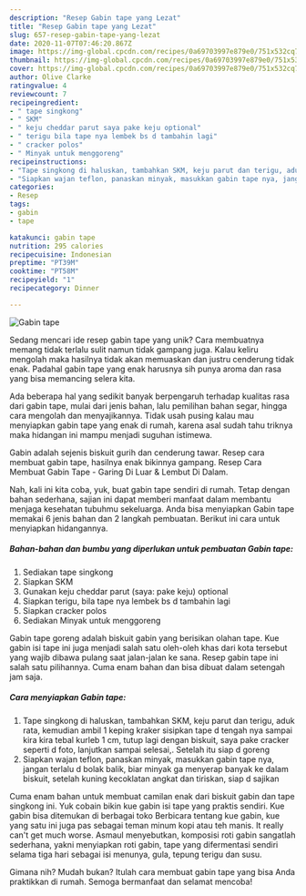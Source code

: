 ```yaml
---
description: "Resep Gabin tape yang Lezat"
title: "Resep Gabin tape yang Lezat"
slug: 657-resep-gabin-tape-yang-lezat
date: 2020-11-07T07:46:20.867Z
image: https://img-global.cpcdn.com/recipes/0a69703997e879e0/751x532cq70/gabin-tape-foto-resep-utama.jpg
thumbnail: https://img-global.cpcdn.com/recipes/0a69703997e879e0/751x532cq70/gabin-tape-foto-resep-utama.jpg
cover: https://img-global.cpcdn.com/recipes/0a69703997e879e0/751x532cq70/gabin-tape-foto-resep-utama.jpg
author: Olive Clarke
ratingvalue: 4
reviewcount: 7
recipeingredient:
- " tape singkong"
- " SKM"
- " keju cheddar parut saya pake keju optional"
- " terigu bila tape nya lembek bs d tambahin lagi"
- " cracker polos"
- " Minyak untuk menggoreng"
recipeinstructions:
- "Tape singkong di haluskan, tambahkan SKM, keju parut dan terigu, aduk rata, kemudian ambil 1 keping kraker sisipkan tape d tengah nya sampai kira kira tebal kurleb 1 cm, tutup lagi dengan biskuit, saya pake cracker seperti d foto, lanjutkan sampai selesai,. Setelah itu siap d goreng"
- "Siapkan wajan teflon, panaskan minyak, masukkan gabin tape nya, jangan terlalu d bolak balik, biar minyak ga menyerap banyak ke dalam biskuit, setelah kuning kecoklatan angkat dan tiriskan, siap d sajikan"
categories:
- Resep
tags:
- gabin
- tape

katakunci: gabin tape 
nutrition: 295 calories
recipecuisine: Indonesian
preptime: "PT39M"
cooktime: "PT58M"
recipeyield: "1"
recipecategory: Dinner

---
```



![Gabin tape](https://img-global.cpcdn.com/recipes/0a69703997e879e0/751x532cq70/gabin-tape-foto-resep-utama.jpg)

Sedang mencari ide resep gabin tape yang unik? Cara membuatnya memang tidak terlalu sulit namun tidak gampang juga. Kalau keliru mengolah maka hasilnya tidak akan memuaskan dan justru cenderung tidak enak. Padahal gabin tape yang enak harusnya sih punya aroma dan rasa yang bisa memancing selera kita.

Ada beberapa hal yang sedikit banyak berpengaruh terhadap kualitas rasa dari gabin tape, mulai dari jenis bahan, lalu pemilihan bahan segar, hingga cara mengolah dan menyajikannya. Tidak usah pusing kalau mau menyiapkan gabin tape yang enak di rumah, karena asal sudah tahu triknya maka hidangan ini mampu menjadi suguhan istimewa.

Gabin adalah sejenis biskuit gurih dan cenderung tawar. Resep cara membuat gabin tape, hasilnya enak bikinnya gampang. Resep Cara Membuat Gabin Tape - Garing Di Luar &amp; Lembut Di Dalam.


Nah, kali ini kita coba, yuk, buat gabin tape sendiri di rumah. Tetap dengan bahan sederhana, sajian ini dapat memberi manfaat dalam membantu menjaga kesehatan tubuhmu sekeluarga. Anda bisa menyiapkan Gabin tape memakai 6 jenis bahan dan 2 langkah pembuatan. Berikut ini cara untuk menyiapkan hidangannya.

<!--inarticleads1-->

##### Bahan-bahan dan bumbu yang diperlukan untuk pembuatan Gabin tape:

1. Sediakan  tape singkong
1. Siapkan  SKM
1. Gunakan  keju cheddar parut (saya: pake keju) optional
1. Siapkan  terigu, bila tape nya lembek bs d tambahin lagi
1. Siapkan  cracker polos
1. Sediakan  Minyak untuk menggoreng


Gabin tape goreng adalah biskuit gabin yang berisikan olahan tape. Kue gabin isi tape ini juga menjadi salah satu oleh-oleh khas dari kota tersebut yang wajib dibawa pulang saat jalan-jalan ke sana. Resep gabin tape ini salah satu pilihannya. Cuma enam bahan dan bisa dibuat dalam setengah jam saja. 

<!--inarticleads2-->

##### Cara menyiapkan Gabin tape:

1. Tape singkong di haluskan, tambahkan SKM, keju parut dan terigu, aduk rata, kemudian ambil 1 keping kraker sisipkan tape d tengah nya sampai kira kira tebal kurleb 1 cm, tutup lagi dengan biskuit, saya pake cracker seperti d foto, lanjutkan sampai selesai,. Setelah itu siap d goreng
1. Siapkan wajan teflon, panaskan minyak, masukkan gabin tape nya, jangan terlalu d bolak balik, biar minyak ga menyerap banyak ke dalam biskuit, setelah kuning kecoklatan angkat dan tiriskan, siap d sajikan


Cuma enam bahan untuk membuat camilan enak dari biskuit gabin dan tape singkong ini. Yuk cobain bikin kue gabin isi tape yang praktis sendiri. Kue gabin bisa ditemukan di berbagai toko Berbicara tentang kue gabin, kue yang satu ini juga pas sebagai teman minum kopi atau teh manis. It really can&#39;t get much worse. Asmaul menyebutkan, komposisi roti gabin sangatlah sederhana, yakni menyiapkan roti gabin, tape yang difermentasi sendiri selama tiga hari sebagai isi menunya, gula, tepung terigu dan susu. 

Gimana nih? Mudah bukan? Itulah cara membuat gabin tape yang bisa Anda praktikkan di rumah. Semoga bermanfaat dan selamat mencoba!
